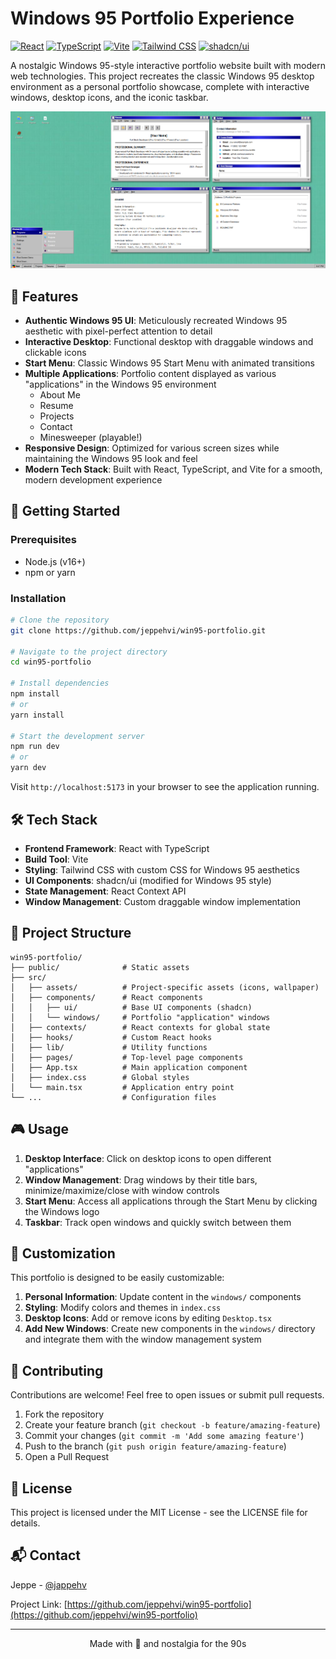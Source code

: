 # Windows 95 Portfolio Experience

[![React](https://img.shields.io/badge/React-18-blue.svg)](https://reactjs.org/)
[![TypeScript](https://img.shields.io/badge/TypeScript-5-blue.svg)](https://www.typescriptlang.org/)
[![Vite](https://img.shields.io/badge/Vite-5-purple.svg)](https://vitejs.dev/)
[![Tailwind CSS](https://img.shields.io/badge/Tailwind-3-38B2AC.svg)](https://tailwindcss.com/)
[![shadcn/ui](https://img.shields.io/badge/shadcn/ui-latest-black.svg)](https://ui.shadcn.com/)

A nostalgic Windows 95-style interactive portfolio website built with modern web technologies. This project recreates the classic Windows 95 desktop environment as a personal portfolio showcase, complete with interactive windows, desktop icons, and the iconic taskbar.

![Windows 95 Portfolio Preview](./public/win95-preview.png)

## 🌟 Features

- **Authentic Windows 95 UI**: Meticulously recreated Windows 95 aesthetic with pixel-perfect attention to detail
- **Interactive Desktop**: Functional desktop with draggable windows and clickable icons
- **Start Menu**: Classic Windows 95 Start Menu with animated transitions
- **Multiple Applications**: Portfolio content displayed as various "applications" in the Windows 95 environment
  - About Me
  - Resume
  - Projects
  - Contact
  - Minesweeper (playable!)
- **Responsive Design**: Optimized for various screen sizes while maintaining the Windows 95 look and feel
- **Modern Tech Stack**: Built with React, TypeScript, and Vite for a smooth, modern development experience

## 🚀 Getting Started

### Prerequisites

- Node.js (v16+)
- npm or yarn

### Installation

```bash
# Clone the repository
git clone https://github.com/jeppehvi/win95-portfolio.git

# Navigate to the project directory
cd win95-portfolio

# Install dependencies
npm install
# or
yarn install

# Start the development server
npm run dev
# or
yarn dev
```

Visit `http://localhost:5173` in your browser to see the application running.

## 🛠️ Tech Stack

- **Frontend Framework**: React with TypeScript
- **Build Tool**: Vite
- **Styling**: Tailwind CSS with custom CSS for Windows 95 aesthetics
- **UI Components**: shadcn/ui (modified for Windows 95 style)
- **State Management**: React Context API
- **Window Management**: Custom draggable window implementation

## 📁 Project Structure

```
win95-portfolio/
├── public/              # Static assets
├── src/
│   ├── assets/          # Project-specific assets (icons, wallpaper)
│   ├── components/      # React components
│   │   ├── ui/          # Base UI components (shadcn)
│   │   └── windows/     # Portfolio "application" windows
│   ├── contexts/        # React contexts for global state
│   ├── hooks/           # Custom React hooks
│   ├── lib/             # Utility functions
│   ├── pages/           # Top-level page components
│   ├── App.tsx          # Main application component
│   ├── index.css        # Global styles
│   └── main.tsx         # Application entry point
└── ...                  # Configuration files
```

## 🎮 Usage

1. **Desktop Interface**: Click on desktop icons to open different "applications"
2. **Window Management**: Drag windows by their title bars, minimize/maximize/close with window controls
3. **Start Menu**: Access all applications through the Start Menu by clicking the Windows logo
4. **Taskbar**: Track open windows and quickly switch between them

## 📝 Customization

This portfolio is designed to be easily customizable:

1. **Personal Information**: Update content in the `windows/` components
2. **Styling**: Modify colors and themes in `index.css`
3. **Desktop Icons**: Add or remove icons by editing `Desktop.tsx`
4. **Add New Windows**: Create new components in the `windows/` directory and integrate them with the window management system

## 🤝 Contributing

Contributions are welcome! Feel free to open issues or submit pull requests.

1. Fork the repository
2. Create your feature branch (`git checkout -b feature/amazing-feature`)
3. Commit your changes (`git commit -m 'Add some amazing feature'`)
4. Push to the branch (`git push origin feature/amazing-feature`)
5. Open a Pull Request

## 📜 License

This project is licensed under the MIT License - see the LICENSE file for details.

## 📬 Contact

Jeppe - [@jappehv](https://github.com/jeppehvi)

Project Link: [https://github.com/jeppehvi/win95-portfolio](https://github.com/jeppehvi/win95-portfolio)

---

<p align="center">
  Made with 💾 and nostalgia for the 90s
</p>
